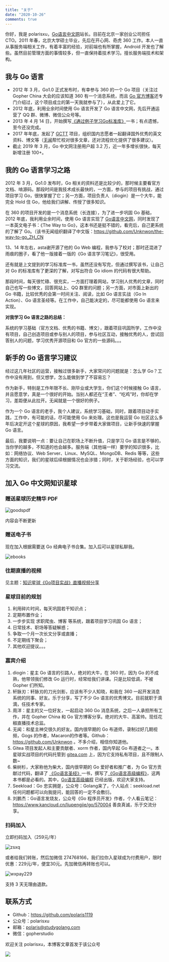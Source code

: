 ```yaml
---
title: "关于"
date: "2020-10-26"
comments: true
---
```


你好，我是 polarisxu，[Go语言中文网](https://studygolang.com)站长。目前在北京一家创业公司担任 CTO。2011 年春，北京大学硕士毕业，先后在开心网、奇虎 360 工作。本人一直从事服务端相关工作，有着丰富的经验，对前端也有所掌握，Android 开发也了解些。虽然目前管理方面的事情较多，但一直保持着技术学习。擅长服务端技术和架构。

## 我与 Go 语言

- 2012 年 3 月，Go1.0 正式发布时，有幸参与 360 的一个 Go 项目（关注过 Gopher China 大会的应该知道 360 有一个消息系统，而且 [Go 官方博客](http://blog.golang.com/qihoo)还专门介绍过，这个项目成立的第一天我就参与了），从此爱上了它。
- 2012 年底，利用业余时间使用 Go 语言开发了 Go 语言中文网，先后开通运营了 QQ 群、微博、微信公众号等。
- 2013 年 4 月 14 日，开始撰写[《通过例子学习Go标准库》](https://github.com/polaris1119/The-Golang-Standard-Library-by-Example)一书；有点遗憾，至今还没完成。
- 2017 年年底，发起了 [GCTT](https://studygolang.com/gctt) 项目，组织国内志愿者一起翻译国外优秀的英文资料、博文等（[无闻](https://github.com/Unknwon)帮忙校对很多文章，还对流程优化提供了很多建议）。
- 截止 2019 年 3 月，Go 中文网注册用户超 3.2 万，近一年多增长很快，每天新增注册 100+。

## 我的 Go 语言学习之路

2012 年 3 月，Go1.0 发布时，Go 相关的资料还是比较少的，那时候主要看官方文档、啃源码。那段时间是我技术成长最快的，一方面，参与的项目有挑战，通过项目学习 Go，很快掌握了它；另一方面，项目负责人（diogin）是一个大牛，能完全 Hold 住 Go，他给我们讲解、传授了很多知识。

在 360 的项目开发的是一个消息系统（长连接），为了进一步巩固 Go 基础，2012 年底，我利用业余时间，使用 Go 语言实现了 [Go语言中文网](https://studygolang.com)，同时发现了一本英文电子书：《The Way to Go》，这本书还是挺不错的，看完后，自己更系统的了解了 Go。（该书无闻组织翻译了中文版：https://github.com/Unknwon/the-way-to-go_ZH_CN

13、14 年左右，asta谢开源了他的 Go Web 编程，我参与了校对；那时还混进了雨痕的圈子，看了他一版接着一版的《Go 语言学习笔记》，很受用。

还有就是上文提到的学习标准库一书，虽然还没有写完，但通过撰写该书，让自己对 Go 的标准库有了更深的了解，对写出符合 Go idiom 的代码有很大帮助。

那段时间，每天很忙碌、很充实，一方面打理着网站，学习别人优秀的文章，同时自己也写一些博文，回答网站上、QQ 群里的问题；另一方面，对市面上新出的 Go 书籍，比较优秀的会第一时间关注、阅读，比如 Go 语言实战（Go In Action）、Go 语言圣经等。在工作中，自己能决定的，尽可能都使用 Go 语言来实现。

**对我学习 Go 语言之路的总结：**

系统的学习基础（官方文档、优秀的书籍、博文），跟着项目巩固所学，工作中没有项目，自己创造项目或参与别人的项目，参与社区互动，接触优秀的人，尝试回答别人的问题，学习优秀开源项目和 Go 官方的一些源码。。。

## 新手的 Go 语言学习建议

经过这几年社区的运营，接触过很多新手，大家常问的问题就是：怎么学 Go？工作中没有用到，但又想学，怎么能做到学了不容易忘？

作为新手，特别是工作年限不长、刚毕业或大学生，你们这个时候接触 Go 语言，并且愿意学，真是一个很好的开始。当别人都还在“王者”、“吃鸡”时，你却在学习，差距便从此拉开。无闻就是一个很好的例子。

作为一个 Go 语言的老手，我个人建议，系统学习基础，同时，跟着项目动手实践，工作中，有可能的话，尽可能使用 Go 来处理。这也是我运营 Go 社区这么多年后决定开这个星球的原因，我希望一步步带着大家做项目，让新手快速的掌握 Go 语言。

最后，我要说明一点：要让自己在职场上不断升值，只是学习 Go 语言是不够的，当你学的越多，不知道的也会越多。服务端（其他端一样）要学的知识很多，比如：网络协议、Web Server、Linux、MySQL、MongoDB、Redis 等等，这些方面的知识，我们的星球后续根据情况也会涉猎；同时，关于职场经验，也可以学习交流。

## 加入 Go 中文网知识星球

### 赠送星球历史精华 PDF

![goodspdf](https://static.studygolang.com/190713/811a2a0d28295ca99ab92fb6705ba5d3.png)

内容会不断更新

### 赠送电子书

现在加入根据需要送 Go 经典电子书合集。加入后可以星球私聊我。

![ebooks](https://static.studygolang.com/190318/dc4475b5efd76b9b4ebb22c47e92d3c9.png)

### 往期直播的视频

见主题：[知识星球《Go项目实战》直播视频分享](https://studygolang.com/topics/9569)

### 星球目前的规划

1. 利用碎片时间，每天巩固若干知识点；
2. 定期布置作业；
3. 一步步实现 求职爬虫、博客 等系统，跟着项目学习巩固 Go 语言；
4. 日常技术、职场等答疑解惑；
5. 争取一个月一次长文分享或直播；
6. 不定期线下聚会；
7. 其他欢迎提议。。。

### 嘉宾介绍

1. diogin：星主 Go 语言的引路人，绝对的大牛，在 360 时，因为 Go 的不成熟，他带领我们修改 Go 运行时，经常给我们讲课。只是比较低调，不被 Gopher 们所知。
2. 轩脉刃：轩脉刃的刀光剑影，应该有不少人知晓，和我在 360 一起开发消息系统的同事、好友。乐于分享，写了不少 Go 语言的优秀博文。目前就职于滴滴，任技术专家。
3. 周洋：星主的又一位好友，一起启动 360 Go 消息系统，之后一人承担所有工作，并在 Gopher China 和 Go 官方博客分享。绝对的大牛、高富帅。现任花椒直播技术总监。
4. 无闻：和星主神交很久的好友。国内很早期的 Go 布道师，录制过好几期视频，Gogs 的作者，Macaron的作者等。Github：https://github.com/Unknwon 。不多介绍，相信你知道他。
5. Gitea 项目发起人和主要贡献者、xorm 作者，国内早起 Go 布道者之一。本星球实战项目的代码托管到 [gitea.com](https://gitea.com/) 上，因为它支持私有项目，且不限制人数~
6. 柴树杉，大家称他为柴大，国内很早期的 Go 爱好者和推广者，为 Go 官方贡献过代码，翻译了 [《Go语言圣经》](https://books.studygolang.com/gopl-zh/)一书，撰写了[《Go语言高级编程》](https://books.studygolang.com/advanced-go-programming-book/)，这两本书都是必看的。其中，[Go语言高级编程](https://item.jd.com/50816635403.html) 已经出版，欢迎大家支持。
7. Seekload：Go 忠实拥趸，公众号：Golang来了，个人站点：seekload.net
任何问题都可以向我提问，能回答的一定不会敷衍。
8. 刘鹏杰：Go语言发烧友，公众号《Go 程序员开发》作者，个人看云笔记：https://www.kancloud.cn/liupengjie/go/570004 善良真诚，乐于交流分享。

### 扫码加入

立即扫码加入（259元/年）

![zsxq](https://static.studygolang.com/190318/78d82346f5b28dfb88cec797a9c7d4fe.png?imageView2/2/w/380)

 或者给我们转账，然后加微信 274768166，我们拉你入星球成为付费用户，限时优惠：229元/年，便宜30元。先加微信再转账也可以。

 ![wxpay229](https://static.studygolang.com/static/img/wxpay229.jpg?imageView2/2/w/380)

支持 3 天无理由退款。

## 联系方式

- Github：https://github.com/polaris1119
- 公众号：polarisxu
- 邮箱：polaris@studygolang.com
- 微信：gopherstudio

欢迎关注 polarisxu，本博客文章首发于该公众号

![](https://static.studygolang.com/static/img/polarisxu-qrcode-m.jpg?imageView2/2/w/280)


